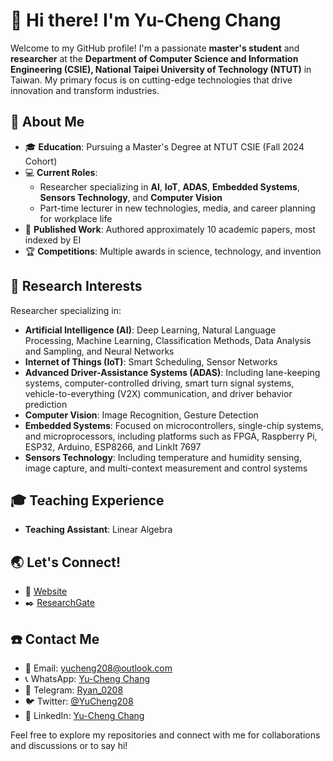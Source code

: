 # 👋 Hi there! I'm Yu-Cheng Chang

Welcome to my GitHub profile! I'm a passionate **master's student** and **researcher** at the **Department of Computer Science and Information Engineering (CSIE), National Taipei University of Technology (NTUT)** in Taiwan. My primary focus is on cutting-edge technologies that drive innovation and transform industries.

## 🌟 About Me

- 🎓 **Education**: Pursuing a Master's Degree at NTUT CSIE (Fall 2024 Cohort)
- 💻 **Current Roles**:
  - Researcher specializing in **AI**, **IoT**, **ADAS**, **Embedded Systems**, **Sensors Technology**, and **Computer Vision**
  - Part-time lecturer in new technologies, media, and career planning for workplace life
- 📝 **Published Work**: Authored approximately 10 academic papers, most indexed by EI
- 🏆 **Competitions**: Multiple awards in science, technology, and invention

## 🔬 Research Interests

Researcher specializing in:
- **Artificial Intelligence (AI)**: Deep Learning, Natural Language Processing, Machine Learning, Classification Methods, Data Analysis and Sampling, and Neural Networks
- **Internet of Things (IoT)**: Smart Scheduling, Sensor Networks
- **Advanced Driver-Assistance Systems (ADAS)**: Including lane-keeping systems, computer-controlled driving, smart turn signal systems, vehicle-to-everything (V2X) communication, and driver behavior prediction
- **Computer Vision**: Image Recognition, Gesture Detection
- **Embedded Systems**: Focused on microcontrollers, single-chip systems, and microprocessors, including platforms such as FPGA, Raspberry Pi, ESP32, Arduino, ESP8266, and LinkIt 7697
- **Sensors Technology**: Including temperature and humidity sensing, image capture, and multi-context measurement and control systems

## 🎓 Teaching Experience

- **Teaching Assistant**: Linear Algebra

## 🌏 Let's Connect!
- 🔗 [Website](https://www.yucheng208.net)
- ✒️ [ResearchGate](https://www.researchgate.net/profile/Yu-Cheng-Chang-14)

## ☎️ Contact Me
- 💌 Email: [yucheng208@outlook.com](mailto:yucheng208@outlook.com)
- 📞 WhatsApp: [Yu-Cheng Chang](https://api.whatsapp.com/send/?phone=886975265171&text&type=phone_number&app_absent=0)
- 📨 Telegram: [Ryan_0208](https://t.me/Ryan_0208)
- 🐦 Twitter: [@YuCheng208](https://twitter.com/YuCheng208)
- 📘 LinkedIn: [Yu-Cheng Chang](https://www.linkedin.com/in/yu-cheng-chang/)


Feel free to explore my repositories and connect with me for collaborations and discussions or to say hi!
